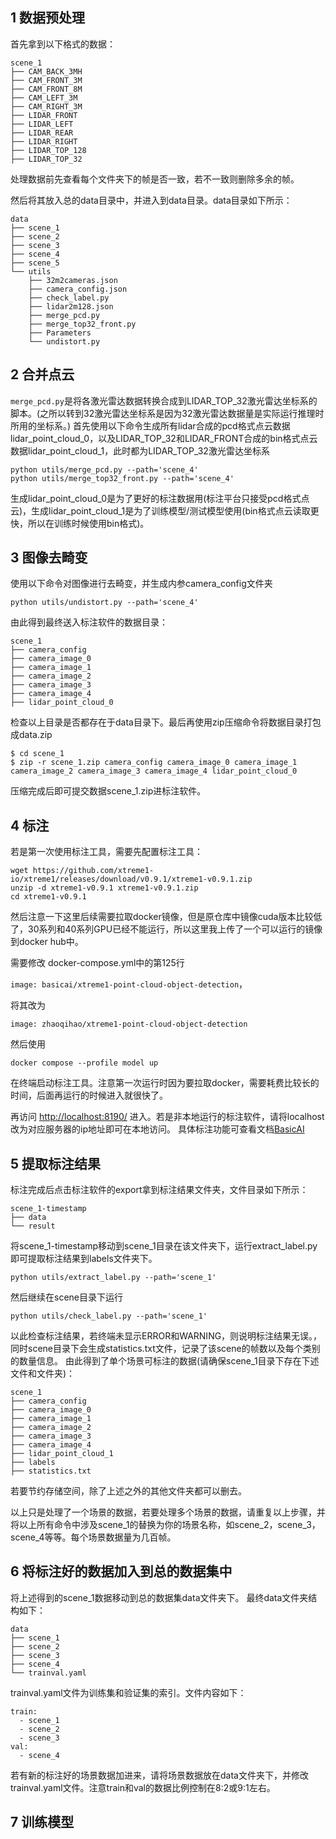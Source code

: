 ## 1 数据预处理
首先拿到以下格式的数据：
```
scene_1
├── CAM_BACK_3MH
├── CAM_FRONT_3M
├── CAM_FRONT_8M
├── CAM_LEFT_3M
├── CAM_RIGHT_3M
├── LIDAR_FRONT
├── LIDAR_LEFT
├── LIDAR_REAR
├── LIDAR_RIGHT
├── LIDAR_TOP_128
├── LIDAR_TOP_32
```
处理数据前先查看每个文件夹下的帧是否一致，若不一致则删除多余的帧。

然后将其放入总的data目录中，并进入到data目录。data目录如下所示：
```
data
├── scene_1
├── scene_2
├── scene_3
├── scene_4
├── scene_5
└── utils
    ├── 32m2cameras.json
    ├── camera_config.json
    ├── check_label.py
    ├── lidar2m128.json
    ├── merge_pcd.py
    ├── merge_top32_front.py
    ├── Parameters
    └── undistort.py
```
## 2 合并点云
```merge_pcd.py```是将各激光雷达数据转换合成到LIDAR_TOP_32激光雷达坐标系的脚本。(之所以转到32激光雷达坐标系是因为32激光雷达数据量是实际运行推理时所用的坐标系。)
首先使用以下命令生成所有lidar合成的pcd格式点云数据lidar_point_cloud_0，以及LIDAR_TOP_32和LIDAR_FRONT合成的bin格式点云数据lidar_point_cloud_1，此时都为LIDAR_TOP_32激光雷达坐标系
```
python utils/merge_pcd.py --path='scene_4'
python utils/merge_top32_front.py --path='scene_4'
```
生成lidar_point_cloud_0是为了更好的标注数据用(标注平台只接受pcd格式点云)，生成lidar_point_cloud_1是为了训练模型/测试模型使用(bin格式点云读取更快，所以在训练时候使用bin格式)。
## 3 图像去畸变
使用以下命令对图像进行去畸变，并生成内参camera_config文件夹
```
python utils/undistort.py --path='scene_4'
```
由此得到最终送入标注软件的数据目录：
```
scene_1
├── camera_config
├── camera_image_0
├── camera_image_1
├── camera_image_2
├── camera_image_3
├── camera_image_4
├── lidar_point_cloud_0
```
检查以上目录是否都存在于data目录下。最后再使用zip压缩命令将数据目录打包成data.zip
```
$ cd scene_1
$ zip -r scene_1.zip camera_config camera_image_0 camera_image_1 camera_image_2 camera_image_3 camera_image_4 lidar_point_cloud_0
```
压缩完成后即可提交数据scene_1.zip进标注软件。

## 4 标注
若是第一次使用标注工具，需要先配置标注工具：
```
wget https://github.com/xtreme1-io/xtreme1/releases/download/v0.9.1/xtreme1-v0.9.1.zip
unzip -d xtreme1-v0.9.1 xtreme1-v0.9.1.zip
cd xtreme1-v0.9.1
```
然后注意一下这里后续需要拉取docker镜像，但是原仓库中镜像cuda版本比较低了，30系列和40系列GPU已经不能运行，所以这里我上传了一个可以运行的镜像到docker hub中。

需要修改
docker-compose.yml中的第125行

```image: basicai/xtreme1-point-cloud-object-detection```，

将其改为

```image: zhaoqihao/xtreme1-point-cloud-object-detection```

然后使用
```
docker compose --profile model up
```
在终端启动标注工具。注意第一次运行时因为要拉取docker，需要耗费比较长的时间，后面再运行的时候进入就很快了。

再访问 [http://localhost:8190/](http://localhost:8190/) 进入。若是非本地运行的标注软件，请将localhost改为对应服务器的ip地址即可在本地访问。
具体标注功能可查看文档[BasicAI](https://docs.basic.ai/docs/basicai-cloud-introduction)

## 5 提取标注结果
标注完成后点击标注软件的export拿到标注结果文件夹，文件目录如下所示：
```
scene_1-timestamp
├── data
└── result
```
将scene_1-timestamp移动到scene_1目录在该文件夹下，运行extract_label.py即可提取标注结果到labels文件夹下。

```
python utils/extract_label.py --path='scene_1'
```
然后继续在scene目录下运行
```
python utils/check_label.py --path='scene_1'
```
以此检查标注结果，若终端未显示ERROR和WARNING，则说明标注结果无误。，同时scene目录下会生成statistics.txt文件，记录了该scene的帧数以及每个类别的数量信息。
由此得到了单个场景可标注的数据(请确保scene_1目录下存在下述文件和文件夹)：
```
scene_1
├── camera_config
├── camera_image_0
├── camera_image_1
├── camera_image_2
├── camera_image_3
├── camera_image_4
├── lidar_point_cloud_1
├── labels
├── statistics.txt
```
若要节约存储空间，除了上述之外的其他文件夹都可以删去。

以上只是处理了一个场景的数据，若要处理多个场景的数据，请重复以上步骤，并将以上所有命令中涉及scene_1的替换为你的场景名称，如scene_2，scene_3，scene_4等等。每个场景数据量为几百帧。

## 6 将标注好的数据加入到总的数据集中
将上述得到的scene_1数据移动到总的数据集data文件夹下。
最终data文件夹结构如下：
```
data
├── scene_1
├── scene_2
├── scene_3
├── scene_4
└── trainval.yaml
```
trainval.yaml文件为训练集和验证集的索引。文件内容如下：
```
train:
  - scene_1
  - scene_2
  - scene_3
val:
  - scene_4
```
若有新的标注好的场景数据加进来，请将场景数据放在data文件夹下，并修改trainval.yaml文件。注意train和val的数据比例控制在8:2或9:1左右。

## 7 训练模型
